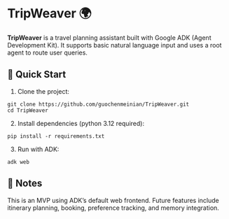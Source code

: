 # TripWeaver 🌍

**TripWeaver** is a travel planning assistant built with Google ADK (Agent Development Kit). It supports basic natural language input and uses a root agent to route user queries.

## 🚀 Quick Start

1. Clone the project:

```
git clone https://github.com/guochenmeinian/TripWeaver.git
cd TripWeaver
```

2. Install dependencies (python 3.12 required):

```
pip install -r requirements.txt
```

3. Run with ADK:

```
adk web
```

## 📝 Notes

This is an MVP using ADK’s default web frontend. Future features include itinerary planning, booking, preference tracking, and memory integration.
